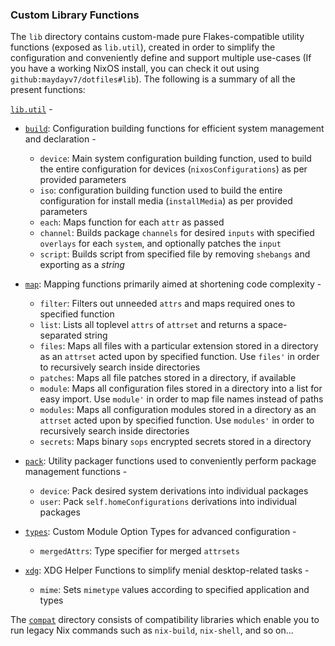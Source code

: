### Custom Library Functions

The `lib` directory contains custom-made pure Flakes-compatible utility functions (exposed as `lib.util`), created in order to simplify the configuration and conveniently define and support multiple use-cases (If you have a working NixOS install, you can check it out using `github:maydayv7/dotfiles#lib`). The following is a summary of all the present functions:

[`lib.util`](./default.nix) -

- [`build`](./build.nix): Configuration building functions for efficient system management and declaration -

  - `device`: Main system configuration building function, used to build the entire configuration for devices (`nixosConfigurations`) as per provided parameters
  - `iso`: configuration building function used to build the entire configuration for install media (`installMedia`) as per provided parameters
  - `each`: Maps function for each `attr` as passed
  - `channel`: Builds package `channels` for desired `inputs` with specified `overlays` for each `system`, and optionally patches the `input`
  - `script`: Builds script from specified file by removing `shebangs` and exporting as a _string_

- [`map`](./map.nix): Mapping functions primarily aimed at shortening code complexity -

  - `filter`: Filters out unneeded `attrs` and maps required ones to specified function
  - `list`: Lists all toplevel `attrs` of `attrset` and returns a space-separated string
  - `files`: Maps all files with a particular extension stored in a directory as an `attrset` acted upon by specified function. Use `files'` in order to recursively search inside directories
  - `patches`: Maps all file patches stored in a directory, if available
  - `module`: Maps all configuration files stored in a directory into a list for easy import. Use `module'` in order to map file names instead of paths
  - `modules`: Maps all configuration modules stored in a directory as an `attrset` acted upon by specified function. Use `modules'` in order to recursively search inside directories
  - `secrets`: Maps binary `sops` encrypted secrets stored in a directory

- [`pack`](./pack.nix): Utility packager functions used to conveniently perform package management functions -

  - `device`: Pack desired system derivations into individual packages
  - `user`: Pack `self.homeConfigurations` derivations into individual packages

- [`types`](./types.nix): Custom Module Option Types for advanced configuration -

  - `mergedAttrs`: Type specifier for merged `attrsets`

- [`xdg`](./xdg.nix): XDG Helper Functions to simplify menial desktop-related tasks -
  - `mime`: Sets `mimetype` values according to specified application and types

The [`compat`](./compat) directory consists of compatibility libraries which enable you to run legacy Nix commands such as `nix-build`, `nix-shell`, and so on...
